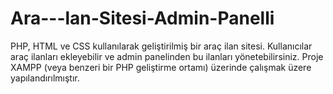 # Ara---lan-Sitesi-Admin-Panelli
PHP, HTML ve CSS kullanılarak geliştirilmiş bir araç ilan sitesi. Kullanıcılar araç ilanları ekleyebilir ve admin panelinden bu ilanları yönetebilirsiniz. Proje XAMPP (veya benzeri bir PHP geliştirme ortamı) üzerinde çalışmak üzere yapılandırılmıştır.
